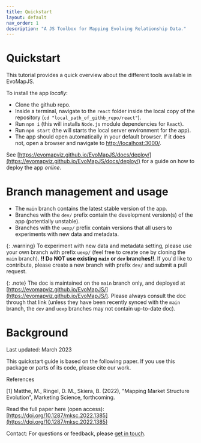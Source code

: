 ```yaml
---
title: Quickstart
layout: default
nav_order: 1
description: "A JS Toolbox for Mapping Evolving Relationship Data."
---
```


# Quickstart

This tutorial provides a quick overview about the different tools available in EvoMapJS.

To install the app *locally*:

- Clone the github repo.
- Inside a terminal, navigate to the `react` folder inside the local copy of the repository (`cd "local_path_of_githb_repo/react"`).
- Run `npm i` (this will installs `Node.js` module dependencies for `React`).
- Run `npm start` (the will starts the local server environment for the app).
- The app should open automatically in your default browser. 
If it does not, open a browser and navigate to [http://localhost:3000/](http://localhost:3000/). 

See [https://evomapviz.github.io/EvoMapJS/docs/deploy/](https://evomapviz.github.io/EvoMapJS/docs/deploy/) for a guide on how to deploy the app *online*.

# Branch management and usage

 - The `main` branch contains the latest stable version of the app.
 - Branches with the `dev/` prefix contain the development version(s) of the app (potentially unstable).
 - Branches with the `uexp/` prefix contain versions that all users to experiments with new data and metadata.

{: .warning}
  To experiment with new data and metadata setting, please use your own branch with prefix `uexp/` (feel free to create one by cloning the `main` branch).
  **!! Do NOT use existing `main` or `dev` branches!!**.
  If you'd like to contribute, please create a new branch with prefix `dev/` and submit a pull request.

{: .note}
  The doc is maintained on the `main` branch only, and deployed at [https://evomapviz.github.io/EvoMapJS/](https://evomapviz.github.io/EvoMapJS/). 
  Please always consult the doc through that link (unless they have been recently synced with the `main` branch, the `dev` and `uexp` branches may not contain up-to-date doc).

# Background

Last updated: March 2023

This quickstart guide is based on the following paper. If you use this package or parts of its code, please cite our work.

References

[1] Matthe, M., Ringel, D. M., Skiera, B. (2022), "Mapping Market Structure Evolution", Marketing Science, forthcoming.

Read the full paper here (open access): [https://doi.org/10.1287/mksc.2022.1385](https://doi.org/10.1287/mksc.2022.1385)

Contact: For questions or feedback, please [get in touch].

[get in touch]: mailto:matthe@wiwi.uni-frankfurt.de
